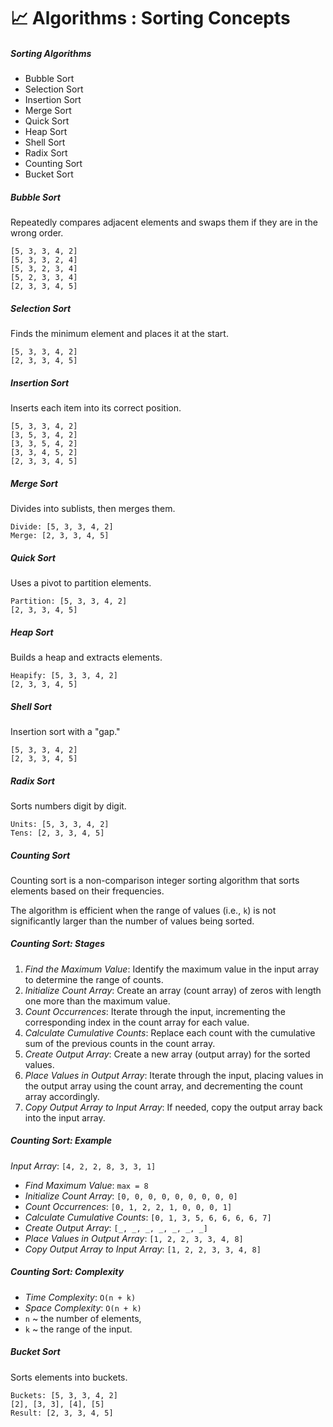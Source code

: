 # :chart_with_upwards_trend: Algorithms : Sorting Concepts

##### Sorting Algorithms

- Bubble Sort
- Selection Sort
- Insertion Sort
- Merge Sort
- Quick Sort
- Heap Sort
- Shell Sort
- Radix Sort
- Counting Sort
- Bucket Sort

##### Bubble Sort

Repeatedly compares adjacent elements and swaps them if they are in the wrong order.

```
[5, 3, 3, 4, 2]
[5, 3, 3, 2, 4]
[5, 3, 2, 3, 4]
[5, 2, 3, 3, 4]
[2, 3, 3, 4, 5]
```

##### Selection Sort

Finds the minimum element and places it at the start.

```
[5, 3, 3, 4, 2]
[2, 3, 3, 4, 5]
```

##### Insertion Sort

Inserts each item into its correct position.

```
[5, 3, 3, 4, 2]
[3, 5, 3, 4, 2]
[3, 3, 5, 4, 2]
[3, 3, 4, 5, 2]
[2, 3, 3, 4, 5]
```

##### Merge Sort

Divides into sublists, then merges them.

```
Divide: [5, 3, 3, 4, 2]
Merge: [2, 3, 3, 4, 5]
```

##### Quick Sort

Uses a pivot to partition elements.

```
Partition: [5, 3, 3, 4, 2]
[2, 3, 3, 4, 5]
```

##### Heap Sort

Builds a heap and extracts elements.

```
Heapify: [5, 3, 3, 4, 2]
[2, 3, 3, 4, 5]
```

##### Shell Sort

Insertion sort with a "gap."

```
[5, 3, 3, 4, 2]
[2, 3, 3, 4, 5]
```

##### Radix Sort

Sorts numbers digit by digit.

```
Units: [5, 3, 3, 4, 2]
Tens: [2, 3, 3, 4, 5]
```

##### Counting Sort

Counting sort is a non-comparison integer sorting algorithm that sorts elements based on their frequencies.

The algorithm is efficient when the range of values (i.e., `k`) is not significantly larger than the number of values being sorted.

##### Counting Sort: Stages

1. *Find the Maximum Value*: Identify the maximum value in the input array to determine the range of counts.
2. *Initialize Count Array*: Create an array (count array) of zeros with length one more than the maximum value.
3. *Count Occurrences*: Iterate through the input, incrementing the corresponding index in the count array for each value.
4. *Calculate Cumulative Counts*: Replace each count with the cumulative sum of the previous counts in the count array.
5. *Create Output Array*: Create a new array (output array) for the sorted values.
6. *Place Values in Output Array*: Iterate through the input, placing values in the output array using the count array, and decrementing the count array accordingly.
7. *Copy Output Array to Input Array*: If needed, copy the output array back into the input array.

##### Counting Sort: Example

*Input Array*: `[4, 2, 2, 8, 3, 3, 1]`

- *Find Maximum Value*: `max = 8`
- *Initialize Count Array*: `[0, 0, 0, 0, 0, 0, 0, 0, 0]`
- *Count Occurrences*: `[0, 1, 2, 2, 1, 0, 0, 0, 1]`
- *Calculate Cumulative Counts*: `[0, 1, 3, 5, 6, 6, 6, 6, 7]`
- *Create Output Array*: `[_, _, _, _, _, _, _]`
- *Place Values in Output Array*: `[1, 2, 2, 3, 3, 4, 8]`
- *Copy Output Array to Input Array*: `[1, 2, 2, 3, 3, 4, 8]`

##### Counting Sort: Complexity

- *Time Complexity*: `O(n + k)`
- *Space Complexity*: `O(n + k)`
- `n` ~ the number of elements,
- `k` ~ the range of the input.

##### Bucket Sort

Sorts elements into buckets.

```
Buckets: [5, 3, 3, 4, 2]
[2], [3, 3], [4], [5]
Result: [2, 3, 3, 4, 5]
```
